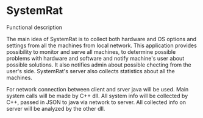 # SystemRat

Functional description

The main idea of SystemRat is to collect both hardware and OS options and settings from all the machines from local network.
This application provides possibility to monitor and serve all machines, to determine possible problems with hardware and software and notify 
machine's user about possible solutions. It also notifies admin about possible checting from the user's side.
SystemRat's server also collects statistics about all the machines.

For network connection between client and srver java will be used. Main system calls will be made by C++ dll.
All system info will be collected by C++, passed in JSON to java via network to server. All collected info on server will be analyzed by the other dll.

